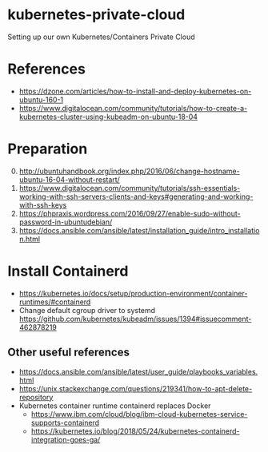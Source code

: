 # kubernetes-private-cloud
Setting up our own Kubernetes/Containers Private Cloud 

# References
* https://dzone.com/articles/how-to-install-and-deploy-kubernetes-on-ubuntu-160-1
* https://www.digitalocean.com/community/tutorials/how-to-create-a-kubernetes-cluster-using-kubeadm-on-ubuntu-18-04

# Preparation
0) http://ubuntuhandbook.org/index.php/2016/06/change-hostname-ubuntu-16-04-without-restart/
1) https://www.digitalocean.com/community/tutorials/ssh-essentials-working-with-ssh-servers-clients-and-keys#generating-and-working-with-ssh-keys
2) https://phpraxis.wordpress.com/2016/09/27/enable-sudo-without-password-in-ubuntudebian/
3) https://docs.ansible.com/ansible/latest/installation_guide/intro_installation.html

# Install Containerd
* https://kubernetes.io/docs/setup/production-environment/container-runtimes/#containerd
* Change default cgroup driver to systemd https://github.com/kubernetes/kubeadm/issues/1394#issuecomment-462878219

## Other useful references
* https://docs.ansible.com/ansible/latest/user_guide/playbooks_variables.html
* https://unix.stackexchange.com/questions/219341/how-to-apt-delete-repository
* Kubernetes container runtime containerd replaces Docker
  - https://www.ibm.com/cloud/blog/ibm-cloud-kubernetes-service-supports-containerd
  - https://kubernetes.io/blog/2018/05/24/kubernetes-containerd-integration-goes-ga/
